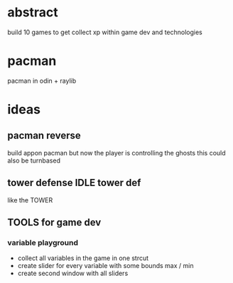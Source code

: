# abstract
build 10 games to get collect xp within game dev and technologies

# pacman
pacman in odin + raylib

# ideas
## pacman reverse
build appon pacman but now the player is controlling the ghosts
this could also be turnbased

## tower defense IDLE tower def
like the TOWER

## TOOLS for game dev

### variable playground
- collect all variables in the game in one strcut
- create slider for every variable with some bounds max / min 
- create second window with all sliders 
